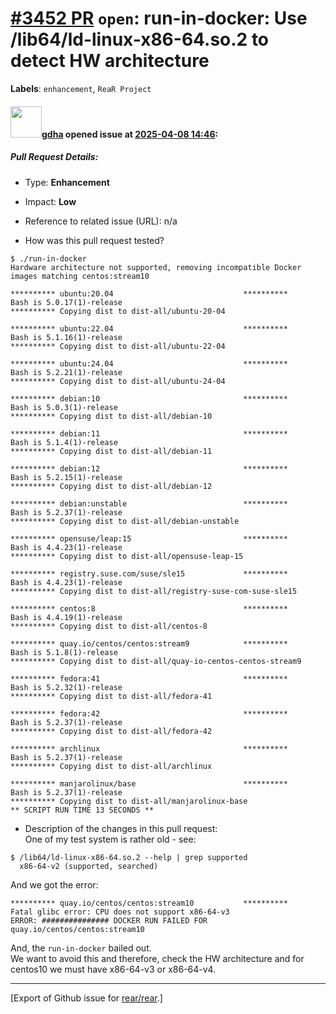 [\#3452 PR](https://github.com/rear/rear/pull/3452) `open`: run-in-docker: Use /lib64/ld-linux-x86-64.so.2 to detect HW architecture
====================================================================================================================================

**Labels**: `enhancement`, `ReaR Project`

#### <img src="https://avatars.githubusercontent.com/u/888633?u=cdaeb31efcc0048d3619651aa18dd4b76e636b21&v=4" width="50">[gdha](https://github.com/gdha) opened issue at [2025-04-08 14:46](https://github.com/rear/rear/pull/3452):

##### Pull Request Details:

-   Type: **Enhancement**

-   Impact: **Low**

-   Reference to related issue (URL): n/a

-   How was this pull request tested?

<!-- -->

    $ ./run-in-docker
    Hardware architecture not supported, removing incompatible Docker images matching centos:stream10

    ********** ubuntu:20.04                             **********
    Bash is 5.0.17(1)-release
    ********** Copying dist to dist-all/ubuntu-20-04

    ********** ubuntu:22.04                             **********
    Bash is 5.1.16(1)-release
    ********** Copying dist to dist-all/ubuntu-22-04

    ********** ubuntu:24.04                             **********
    Bash is 5.2.21(1)-release
    ********** Copying dist to dist-all/ubuntu-24-04

    ********** debian:10                                **********
    Bash is 5.0.3(1)-release
    ********** Copying dist to dist-all/debian-10

    ********** debian:11                                **********
    Bash is 5.1.4(1)-release
    ********** Copying dist to dist-all/debian-11

    ********** debian:12                                **********
    Bash is 5.2.15(1)-release
    ********** Copying dist to dist-all/debian-12

    ********** debian:unstable                          **********
    Bash is 5.2.37(1)-release
    ********** Copying dist to dist-all/debian-unstable

    ********** opensuse/leap:15                         **********
    Bash is 4.4.23(1)-release
    ********** Copying dist to dist-all/opensuse-leap-15

    ********** registry.suse.com/suse/sle15             **********
    Bash is 4.4.23(1)-release
    ********** Copying dist to dist-all/registry-suse-com-suse-sle15

    ********** centos:8                                 **********
    Bash is 4.4.19(1)-release
    ********** Copying dist to dist-all/centos-8

    ********** quay.io/centos/centos:stream9            **********
    Bash is 5.1.8(1)-release
    ********** Copying dist to dist-all/quay-io-centos-centos-stream9

    ********** fedora:41                                **********
    Bash is 5.2.32(1)-release
    ********** Copying dist to dist-all/fedora-41

    ********** fedora:42                                **********
    Bash is 5.2.37(1)-release
    ********** Copying dist to dist-all/fedora-42

    ********** archlinux                                **********
    Bash is 5.2.37(1)-release
    ********** Copying dist to dist-all/archlinux

    ********** manjarolinux/base                        **********
    Bash is 5.2.37(1)-release
    ********** Copying dist to dist-all/manjarolinux-base
    ** SCRIPT RUN TIME 13 SECONDS **

-   Description of the changes in this pull request:  
    One of my test system is rather old - see:

<!-- -->

    $ /lib64/ld-linux-x86-64.so.2 --help | grep supported
      x86-64-v2 (supported, searched)

And we got the error:

    ********** quay.io/centos/centos:stream10           **********
    Fatal glibc error: CPU does not support x86-64-v3
    ERROR: ############### DOCKER RUN FAILED FOR quay.io/centos/centos:stream10

And, the `run-in-docker` bailed out.  
We want to avoid this and therefore, check the HW architecture and for
centos10 we must have x86-64-v3 or x86-64-v4.

------------------------------------------------------------------------

\[Export of Github issue for
[rear/rear](https://github.com/rear/rear).\]
